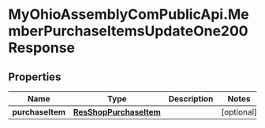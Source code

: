 # MyOhioAssemblyComPublicApi.MemberPurchaseItemsUpdateOne200Response

## Properties

Name | Type | Description | Notes
------------ | ------------- | ------------- | -------------
**purchaseItem** | [**ResShopPurchaseItem**](ResShopPurchaseItem.md) |  | [optional] 



